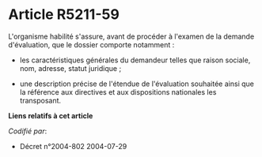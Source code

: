 # Article R5211-59

L'organisme habilité s'assure, avant de procéder à l'examen de la demande d'évaluation, que le dossier comporte notamment :

- les caractéristiques générales du demandeur telles que raison sociale, nom, adresse, statut juridique ;

- une description précise de l'étendue de l'évaluation souhaitée ainsi que la référence aux directives et aux dispositions
nationales les transposant.

**Liens relatifs à cet article**

_Codifié par_:

  - Décret n°2004-802 2004-07-29
